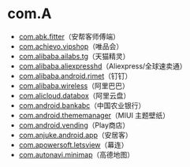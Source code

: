 # com.A

- [com.abk.fitter](./com.abk.fitter/readme.md)（安帮客师傅端）
- [com.achievo.vipshop](./com.achievo.vipshop/readme.md)（唯品会）
- [com.alibaba.ailabs.tg](./com.alibaba.ailabs.tg/readme.md)（天猫精灵）
- [com.alibaba.aliexpresshd](./com.alibaba.aliexpresshd/readme.md)（Aliexpress/全球速卖通）
- [com.alibaba.android.rimet](./com.alibaba.android.rimet/readme.md)（钉钉）
- [com.alibaba.wireless](./com.alibaba.wireless/readme.md)（阿里巴巴）
- [com.alicloud.databox](./com.alicloud.databox/readme.md)（阿里云盘）
- [com.android.bankabc](./com.android.bankabc/readme.md)（中国农业银行）
- [com.android.thememanager](./com.android.thememanager/readme.md)（MIUI 主题壁纸）
- [com.android.vending](./com.android.vending/readme.md)（Play商店）
- [com.anjuke.android.app](./com.anjuke.android.app/readme.md)（安居客）
- [com.apowersoft.letsview](./com.apowersoft.letsview/readme.md)（幕连）
- [com.autonavi.minimap](./com.autonavi.minimap/readme.md)（高德地图）
